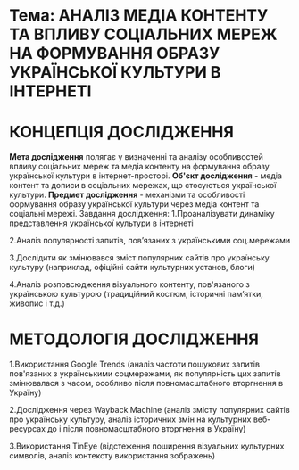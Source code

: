 ﻿# Тема: АНАЛІЗ МЕДІА КОНТЕНТУ ТА ВПЛИВУ СОЦІАЛЬНИХ МЕРЕЖ НА ФОРМУВАННЯ ОБРАЗУ УКРАЇНСЬКОЇ КУЛЬТУРИ В ІНТЕРНЕТІ
# КОНЦЕПЦІЯ ДОСЛІДЖЕННЯ

**Мета дослідження** полягає у визначенні та аналізу особливостей впливу соціальних мереж та медіа контенту на формування образу української культури в інтернет-просторі.
**Об'єкт дослідження** - медіа контент та дописи в соціальних мережах, що стосуються української культури.
**Предмет дослідження** - механізми та особливості формування образу української культури через медіа контент та соціальні мережі.
Завдання дослідження:
1.Проаналізувати динаміку представлення української культури в інтернеті

2.Аналіз популярності запитів, пов’язаних з українськими соц.мережами

3.Дослідити як змінювався зміст популярних сайтів про українську культуру (наприклад, офіційні сайти культурних установ, блоги)

4.Аналіз розповсюдження візуального контенту, пов'язаного з українською культурою (традиційний костюм, історичні пам’ятки, живопис і т.д.)
# МЕТОДОЛОГІЯ ДОСЛІДЖЕННЯ
1.Використання Google Trends (аналіз частоти пошукових запитів пов'язаних з українськими соцмережами, як популярність цих запитів змінювалася з часом, особливо після повномасштабного вторгнення в Україну)

2.Дослідження через Wayback Machine (аналіз змісту популярних сайтів про українську культуру, аналіз історичних змін на культурних веб-ресурсах  до і після повномасштабного вторгнення в Україну)

3.Використання TinEye (відстеження поширення візуальних культурних символів, аналіз контексту використання зображень)




